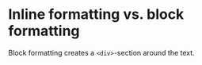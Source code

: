 

# Inline formatting vs. block formatting
Block formatting creates a `<div>`-section around the text.


